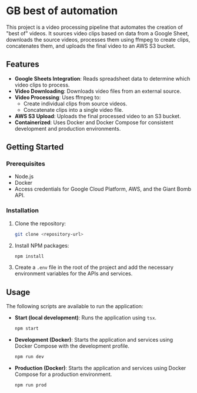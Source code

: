# GB best of automation

This project is a video processing pipeline that automates the creation of "best of" videos. It sources video clips based on data from a Google Sheet, downloads the source videos, processes them using ffmpeg to create clips, concatenates them, and uploads the final video to an AWS S3 bucket.

## Features

-   **Google Sheets Integration**: Reads spreadsheet data to determine which video clips to process.
-   **Video Downloading**: Downloads video files from an external source.
-   **Video Processing**: Uses ffmpeg to:
    -   Create individual clips from source videos.
    -   Concatenate clips into a single video file.
-   **AWS S3 Upload**: Uploads the final processed video to an S3 bucket.
-   **Containerized**: Uses Docker and Docker Compose for consistent development and production environments.

## Getting Started

### Prerequisites

-   Node.js
-   Docker
-   Access credentials for Google Cloud Platform, AWS, and the Giant Bomb API.

### Installation

1.  Clone the repository:
    ```sh
    git clone <repository-url>
    ```
2.  Install NPM packages:
    ```sh
    npm install
    ```
3.  Create a `.env` file in the root of the project and add the necessary environment variables for the APIs and services.

## Usage

The following scripts are available to run the application:

-   **Start (local development)**: Runs the application using `tsx`.

    ```sh
    npm start
    ```

-   **Development (Docker)**: Starts the application and services using Docker Compose with the development profile.

    ```sh
    npm run dev
    ```

-   **Production (Docker)**: Starts the application and services using Docker Compose for a production environment.
    ```sh
    npm run prod
    ```
